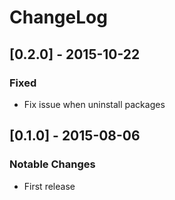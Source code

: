 # ChangeLog

## [0.2.0] - 2015-10-22
### Fixed
- Fix issue when uninstall packages

## [0.1.0] - 2015-08-06
### Notable Changes
- First release
